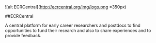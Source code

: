 ![alt ECRCentral](http://ecrcentral.org/img/logo.png =350px)
	
##ECRCentral

A central platform for early career researchers and postdocs to find opportunities to fund their research and also to share experiences and to provide feedback.
